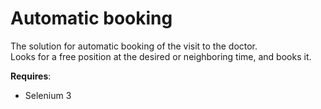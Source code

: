 <h1>Automatic booking</h1>

The solution for automatic booking of the visit to the doctor.<br>
Looks for a free position at the desired or neighboring time, and books it.

<b>Requires</b>:
- Selenium 3
